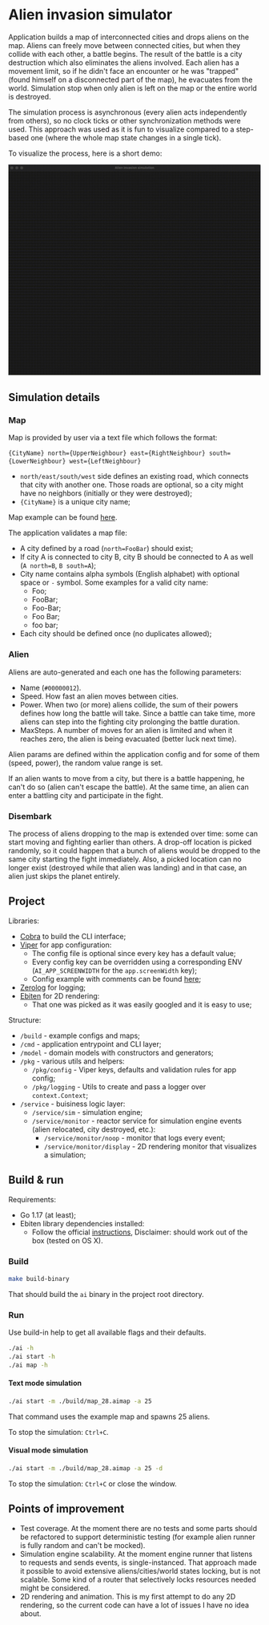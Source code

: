 # Alien invasion simulator

Application builds a map of interconnected cities and drops aliens on the map. Aliens can freely move between connected cities, but when they collide with each other, a battle begins. The result of the battle is a city destruction which also eliminates the aliens involved. Each alien has a movement limit, so if he didn't face an encounter or he was "trapped" (found himself on a disconnected part of the map), he evacuates from the world. Simulation stop when only alien is left on the map or the entire world is destroyed.

The simulation process is asynchronous (every alien acts independently from others), so no clock ticks or other synchronization methods were used. This approach was used as it is fun to visualize compared to a step-based one (where the whole map state changes in a single tick).

To visualize the process, here is a short demo:

![Demo](Demo.gif)

## Simulation details

### Map

Map is provided by user via a text file which follows the format:

```
{CityName} north={UpperNeighbour} east={RightNeighbour} south={LowerNeighbour} west={LeftNeighbour}
```

* `north/east/south/west` side defines an existing road, which connects that city with another one. Those roads are optional, so a city might have no neighbors (initially or they were destroyed);
* `{CityName}` is a unique city name;

Map example can be found [here](build/map_28.aimap).

The application validates a map file:

* A city defined by a road (`north=FooBar`) should exist;
* If city A is connected to city B, city B should be connected to A as well (`A north=B`, `B south=A`);
* City name contains alpha symbols (English alphabet) with optional space or `-` symbol. Some examples for a valid city name:
  * Foo;
  * FooBar;
  * Foo-Bar;
  * Foo Bar;
  * foo bar;
* Each city should be defined once (no duplicates allowed);

### Alien

Aliens are auto-generated and each one has the following parameters:

* Name (`#00000012`).
* Speed. How fast an alien moves between cities.
* Power. When two (or more) aliens collide, the sum of their powers defines how long the battle will take. Since a battle can take time, more aliens can step into the fighting city prolonging the battle duration.
* MaxSteps. A number of moves for an alien is limited and when it reaches zero, the alien is being evacuated (better luck next time).

Alien params are defined within the application config and for some of them (speed, power), the random value range is set.

If an alien wants to move from a city, but there is a battle happening, he can't do so (alien can't escape the battle). At the same time, an alien can enter a battling city and participate in the fight.

### Disembark

The process of aliens dropping to the map is extended over time: some can start moving and fighting earlier than others. A drop-off location is picked randomly, so it could happen that a bunch of aliens would be dropped to the same city starting the fight immediately. Also, a picked location can no longer exist (destroyed while that alien was landing) and in that case, an alien just skips the planet entirely.

## Project

Libraries:

* [Cobra](https://github.com/spf13/cobra) to build the CLI interface;
* [Viper](https://github.com/spf13/viper) for app configuration:
  * The config file is optional since every key has a default value;
  * Every config key can be overridden using a corresponding ENV (`AI_APP_SCREENWIDTH` for the `app.screenWidth` key);
  * Config example with comments can be found [here](build/config.toml);
* [Zerolog](https://github.com/rs/zerolog) for logging;
* [Ebiten](https://ebiten.org) for 2D rendering:
  * That one was picked as it was easily googled and it is easy to use;

Structure:

* `/build` - example configs and maps;
* `/cmd` - application entrypoint and CLI layer;
* `/model` - domain models with constructors and generators;
* `/pkg` - various utils and helpers:
  * `/pkg/config` - Viper keys, defaults and validation rules for app config;
  * `/pkg/logging` - Utils to create and pass a logger over `context.Context`;
* `/service` - buisiness logic layer:
  * `/service/sim` - simulation engine;
  * `/service/monitor` - reactor service for simulation engine events (alien relocated, city destroyed, etc.):
    * `/service/monitor/noop` - monitor that logs every event;
    * `/service/monitor/display` - 2D rendering monitor that visualizes a simulation;

## Build & run

Requirements:

* Go 1.17 (at least);
* Ebiten library dependencies installed:
  * Follow the official [instructions](https://ebiten.org/documents/install.html), Disclaimer: should work out of the box (tested on OS X).

### Build

```bash
make build-binary
```

That should build the `ai` binary in the project root directory.

### Run

Use build-in help to get all available flags and their defaults.

```bash
./ai -h
./ai start -h
./ai map -h
```

#### Text mode simulation

```bash
./ai start -m ./build/map_28.aimap -a 25
```

That command uses the example map and spawns 25 aliens.

To stop the simulation: `Ctrl+C`.

#### Visual mode simulation

```bash
./ai start -m ./build/map_28.aimap -a 25 -d
```

To stop the simulation: `Ctrl+C` or close the window.

## Points of improvement

* Test coverage. At the moment there are no tests and some parts should be refactored to support deterministic testing (for example alien runner is fully random and can't be mocked).
* Simulation engine scalability. At the moment engine runner that listens to requests and sends events, is single-instanced. That approach made it possible to avoid extensive aliens/cities/world states locking, but is not scalable. Some kind of a router that selectively locks resources needed might be considered.
* 2D rendering and animation. This is my first attempt to do any 2D rendering, so the current code can have a lot of issues I have no idea about.